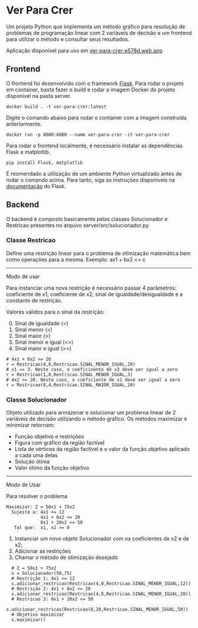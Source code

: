 # Ver Para Crer
Um projeto Python que implementa um método gráfico para resolução de problemas de programação linear com 2 variáveis de decisão e um frontend para utilizar o método e consultar seus resultados.

Aplicação disponível para uso em [ver-para-crer-e578d.web.app](https://ver-para-crer-e578d.web.app)

## Frontend

O frontend foi desenvolvido com o framework [Flask](https://flask.palletsprojects.com). Para rodar o projeto em container, basta fazer o build e rodar a imagem Docker do projeto disponível na pasta server.

    docker build . -t ver-para-crer:latest

Digite o comando abaixo para rodar o container com a imagem construída anteriormente.

    docker run -p 8080:8080 --name ver-para-crer -it ver-para-crer

Para rodar o frontend localmente, é necessário instalar as dependências Flask e matplotlib.

    pip install Flask, matplotlib

É reomendado a utilização de um ambiente Python virtualizado antes de rodar o comando acima. Para tanto, siga as instruções disponiveis na [documentação](https://flask.palletsprojects.com/en/3.0.x/installation/#virtual-environments) do Flask.

## Backend
O backend é composto basicamente pelas classes Solucionador e Restricao presentes no arquivo server/src/solucionador.py.

### Classe Restricao

Define uma restrição linear para o problema de otimização matemática bem como operações para a mesma. Exemplo: ax1 + bx2 <= c

---

Modo de usar

Para instanciar uma nova restrição é necessário passar 4 parâmetros: coeficiente de x1, coeficiente de x2, sinal de igualdade/desigualdade e a constante de restrição.

Valores válidos para o sinal da restrição:

0.   Sinal de igualdade (=)
1.   Sinal menor (<)
2.   Sinal maior (>)
3.   Sinal menor e igual (<=)
4.   Sinal maior e igual (>=)

```
# 4x1 + 8x2 <= 20
r = Restricao(4,8,Restricao.SINAL_MENOR_IGUAL,20)
# x1 <= 3. Neste caso, o coeficinente de x2 deve ser igual a zero
r = Restricao(1,0,Restricao.SINAL_MENOR_IGUAL,3)
# 4x2 >= 20. Neste caso, o coeficiente de x1 deve ser igual a zero
r = Restricao(0,4,Restricao.SINAL_MAIOR_IGUAL,20)
```

### Classe Solucionador

Objeto utilizado para armazenar e solucionar um problema linear de 2 variáveis de decisão utilizando o método gráfico. Os métodos maximizar e minimizar retornam:

*   Função objetivo e restrições
*   Figura com gráfico da região factível
*   Lista de vértices da região factível e o valor da função objetivo aplicado a cada uma delas
*   Solução ótima
*   Valor ótimo da função objetivo
---
Modo de Usar

Para resolver o problema

```
Maximizar: Z = 50x1 + 75x2  
  Sujeito a: 4x1 <= 12
             4x1 + 8x2 <= 20
             8x1 + 20x2 <= 50
   Tal que:  x1, x2 >= 0
```

1.   Instanciar um novo objeto Solucionador com os coeficientes de x2 e de x2;
2.   Adicionar as restrições
3.   Chamar o método de otimização desejado

```
  # Z = 50x1 + 75x2
  s = Solucionador(50,75)
  # Restrição 1: 4x1 <= 12
  s.adicionar_restricao(Restricao(4,0,Restricao.SINAL_MENOR_IGUAL,12))
  # Restrição 2: 4x1 + 8x2 <= 20
  s.adicionar_restricao(Restricao(4,8,Restricao.SINAL_MENOR_IGUAL,20))
  # Restricao 3: 8x1 + 20x2 <= 50
  s.adicionar_restricao(Restricao(8,20,Restricao.SINAL_MENOR_IGUAL,50))
  # Objetivo maximizar
  s.maximizar()
```
